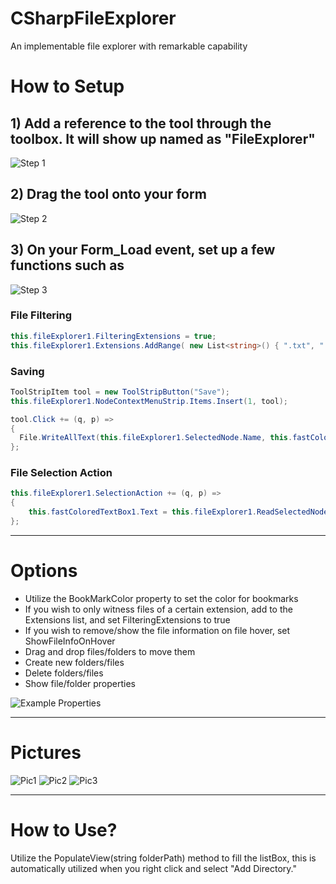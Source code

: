 # CSharpFileExplorer
An implementable file explorer with remarkable capability

# How to Setup
## 1) Add a reference to the tool through the toolbox. It will show up named as "FileExplorer"
![Step 1](https://i.imgur.com/e6ag1bn.png)

## 2) Drag the tool onto your form
![Step 2](https://i.imgur.com/YuYqHmZ.png)

## 3) On your Form_Load event, set up a few functions such as
![Step 3](https://i.imgur.com/KWsk4Ly.png)

### File Filtering
```cs
this.fileExplorer1.FilteringExtensions = true;
this.fileExplorer1.Extensions.AddRange( new List<string>() { ".txt", ".lua"} );
```

### Saving
```cs
ToolStripItem tool = new ToolStripButton("Save");
this.fileExplorer1.NodeContextMenuStrip.Items.Insert(1, tool);

tool.Click += (q, p) =>
{
  File.WriteAllText(this.fileExplorer1.SelectedNode.Name, this.fastColoredTextBox1.Text);
};
```

### File Selection Action
```cs
this.fileExplorer1.SelectionAction += (q, p) =>
{
    this.fastColoredTextBox1.Text = this.fileExplorer1.ReadSelectedNode();
};
```
---

# Options
* Utilize the BookMarkColor property to set the color for bookmarks
* If you wish to only witness files of a certain extension, add to the Extensions list, and set FilteringExtensions to true
* If you wish to remove/show the file information on file hover, set ShowFileInfoOnHover
* Drag and drop files/folders to move them
* Create new folders/files
* Delete folders/files
* Show file/folder properties

![Example Properties](https://i.imgur.com/vh3lMRa.png)

---

# Pictures
![Pic1](https://i.imgur.com/1gDIVRK.png)
![Pic2](https://i.imgur.com/PJqdW1M.png)
![Pic3](https://i.imgur.com/kSCUgBS.png)

---

# How to Use?
Utilize the PopulateView(string folderPath) method to fill the listBox, this is automatically utilized when you right click and select "Add Directory." 
